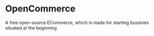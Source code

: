 # OpenCommerce
A free open-source ECommerce, which is made for starting bussines situated at the beginning
